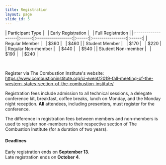 ```yaml
---
title: Registration
layout: page
slide_id: 5
---
```



| Participant Type   | &nbsp; | Early Registration | &nbsp; | Full Registration |
|:-------------------|:------:|:------------------:|:------:|:-----------------:|:------:|
| Regular Member     | &nbsp; |        $360        | &nbsp; |       $460        | 
| Student Member     | &nbsp; |        $170        | &nbsp; |       $220        | 
| Regular Non-member | &nbsp; |        $440        | &nbsp; |       $540        | 
| Student Non-member | &nbsp; |        $190        | &nbsp; |       $240        | 

&nbsp;

Register via The Combustion Institute's website: <https://www.combustioninstitute.org/ci-event/2019-fall-meeting-of-the-western-states-section-of-the-combustion-institute/>

Registration fees include admission to all technical sessions, a delegate conference kit, breakfast, coffee breaks, lunch on Monday, and the Monday night reception. **All** attendees, including presenters, must register for the conference.

The difference in registration fees between members and non-members is used to register non-members to their respective section of The Combustion Institute (for a duration of two years).

#### Deadlines

Early registration ends on **September 13**.
<br>
Late registration ends on **October 4**.